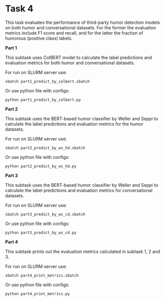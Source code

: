 # Task 4

This task evaluates the performance of third-party humor detection models on both humor and conversational datasets. For the former the evaluation metrics include F1 score and recall, and for the latter the fraction of humorous (positive class) labels.

**Part 1**

This subtask uses ColBERT model to calculate the label predictions and evaluation metrics for both humor and conversational datasets.

For run on SLURM server use:

```
sbatch part1_predict_by_colbert.sbatch
```

Or use python file with configs:

```
python part1_predict_by_colbert.py
```

**Part 2**

This subtask uses the BERT-based humor classifier by Weller and Seppi to calculate the label predictions and evaluation metrics for the humor datasets.

For run on SLURM server use:

```
sbatch part2_predict_by_ws_hd.sbatch
```

Or use python file with configs:

```
python part2_predict_by_ws_hd.py
```

**Part 3**

This subtask uses the BERT-based humor classifier by Weller and Seppi to calculate the label predictions and evaluation metrics for conversational datasets.

For run on SLURM server use:

```
sbatch part3_predict_by_ws_cd.sbatch
```

Or use python file with configs:

```
python part3_predict_by_ws_cd.py
```

**Part 4**

This subtask prints out the evaluation metrics calculated in subtask 1, 2 and 3.

For run on SLURM server use:

```
sbatch part4_print_metrics.sbatch
```

Or use python file with configs:

```
python part4_print_metrics.py
```
